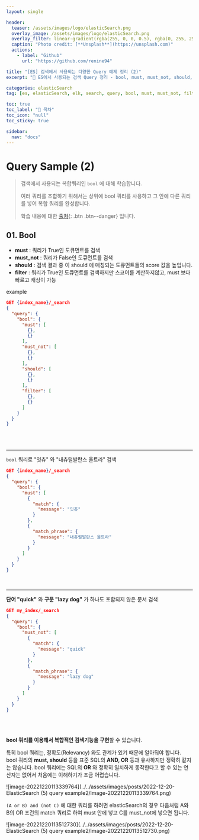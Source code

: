 ```yaml
---
layout: single

header:
  teaser: /assets/images/logo/elasticSearch.png
  overlay_image: /assets/images/logo/elasticSearch.png
  overlay_filter: linear-gradient(rgba(255, 0, 0, 0.5), rgba(0, 255, 255, 0.5))
  caption: "Photo credit: [**Unsplash**](https://unsplash.com)"
  actions:
    - label: "Github"
      url: "https://github.com/renine94"

title: "[ES] 검색에서 사용되는 다양한 Query 예제 정리 (2)"
excerpt: "🚀 ES에서 사용되는 검색 Query 정리 - bool, must, must_not, should, filter"

categories: elasticSearch
tag: [es, elasticSearch, elk, search, query, bool, must, must_not, filter, should]

toc: true
toc_label: "📕 목차"
toc_icon: "null"
toc_sticky: true

sidebar:
  nav: "docs"
---
```


# Query Sample (2)

> 검색에서 사용되는 복합쿼리인 `bool` 에 대해 학습합니다. <br>
>
> 여러 쿼리를 조합하기 위해서는 상위에 bool 쿼리를 사용하고 그 안에 다른 쿼리를 넣어 복합 쿼리를 완성합니다.
>
> 학습 내용에 대한 [출처](https://esbook.kimjmin.net/05-search/5.2-bool){: .btn .btn--danger} 입니다.

## 01. Bool

- **must** : 쿼리가 True인 도큐먼트를 검색
- **must_not** : 쿼리가 False인 도큐먼트를 검색
- **should** : 검색 결과 중 이 should 에 매칭되는 도큐먼트들의 score 값을 높입니다.
- **filter** : 쿼리가 True인 도큐먼트를 검색하지만 스코어를 계산하지않고, must 보다 빠르고 캐싱이 가능



example

```json
GET {index_name}/_search
{
  "query": {
    "bool": {
      "must": [
        {},
        {}
      ],
      "must_not": [
        {},
        {}
      ],
      "should": [
        {},
        {}
      ],
      "filter": [
        {},
        {}
      ]
    }
  }
}
```

<br><br>

---

`bool` 쿼리로 "잇츄" 와 "내츄럴발란스 울트라" 검색

```json
GET {index_name}/_search
{
  "query": {
    "bool": {
      "must": [
        {
          "match": {
            "message": "잇츄"
          }
        },
        {
          "match_phrase": {
            "message": "내츄럴발란스 울트라"
          }
        }
      ]
    }
  }
}
```

<br>

---

**단어 "quick"** 와 **구문 "lazy dog"** 가 하나도 포함되지 않은 문서 검색

```json
GET my_index/_search
{
  "query": {
    "bool": {
      "must_not": [
        {
          "match": {
            "message": "quick"
          }
        },
        {
          "match_phrase": {
            "message": "lazy dog"
          }
        }
      ]
    }
  }
}
```

<br><br>



**bool 쿼리를 이용해서 복합적인 검색기능을 구현**할 수 있습니다.

특히 bool 쿼리는, 정확도(Relevancy) 와도 관계가 있기 때문에 알아둬야 합니다.
bool 쿼리의 **must, should** 등을 표준 SQL의 **AND, OR** 등과 유사하지만 정확히 같지는 않습니다. bool 쿼리에는 SQL의 **OR** 와 정확히 일치하게 동작한다고 할 수 있는 연산자는 없어서 처음에는 이해하기가 조금 어렵습니다.

![image-20221220113339764](../../assets/images/posts/2022-12-20-ElasticSearch (5) query example2/image-20221220113339764.png)



`(A or B) and (not C)` 에 대한 쿼리를 하려면 elasticSearch의 경우 다음처럼 A와 B의 OR 조건의 match 쿼리로 하여 must 안에 넣고 C를 must_not에 넣으면 됩니다.

![image-20221220113512730](../../assets/images/posts/2022-12-20-ElasticSearch (5) query example2/image-20221220113512730.png)

